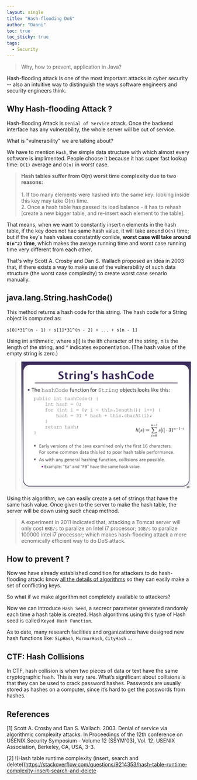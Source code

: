 ```yaml
---
layout: single
title: "Hash-flooding DoS"
author: "Danni"
toc: true
toc_sticky: true
tags:
  - Security
---
```


> Why, how to prevent, application in Java?

Hash-flooding attack is one of the most important attacks in cyber security -- also an intuitive way to distinguish the ways software engineers and security engineers think.

## Why Hash-flooding Attack ?

Hash-flooding Attack is `Denial of Service` attack. Once the backend interface has any vulnerability, the whole server will be out of service.

What is "vulnerability" we are talking about?

We have to mention `Hash`, the simple data structure with which almost every software is implimented. People choose it because it has super fast lookup time: `O(1)` average and `O(n)` in worst case.

> **Hash tables suffer from O(n) worst time complexity due to two reasons:** <br><br>1. If too many elements were hashed into the same key: looking inside this key may take O(n) time.<br>2. Once a hash table has passed its load balance - it has to rehash [create a new bigger table, and re-insert each element to the table].

That means, when we want to constantly insert `n` elements in the hash table, if the key does not hae same hash value, it will take around `O(n)` time; but if the key's hash values constatntly conlide, **worst case will take around `O(n^2)` time**, which makes the avrage running time and worst case running time very different from each other.

That's why Scott A. Crosby and Dan S. Wallach proposed an idea in 2003 that, if there exists a way to make use of the vulnerability of such data structure (the worst case complexity) to create worst case senario manually.


## java.lang.String.hashCode()

This method returns a hash code for this string. The hash code for a String object is computed as:

`s[0]*31^(n - 1) + s[1]*31^(n - 2) + ... + s[n - 1]`

Using int arithmetic, where s[i] is the ith character of the string, n is the length of the string, and ^ indicates exponentiation. (The hash value of the empty string is zero.)
> ![Hash](/assets/images/post/hash/hash.jpg)

Using this algorithm, we can easily create a set of strings that have the same hash value. Once given to the server to make the hash table, the server will be down using such cheap method.

> A experiment in 2011 indicated that, attacking a Tomcat server will only cost `6KB/s` to paralize an Intel i7 processor; `1GB/s` to paralize 100000 intel i7 processor; which makes hash-flooding attack a more ecnomically efficient way to do DoS attack.

## How to prevent ?

Now we have already established condition for attackers to do hash-flooding attack: know <u>all the details of algorithms</u> so they can easily make a set of conflicting keys.

So what if we make algorithm not completely available to attackers?

Now we can introduce `Hash Seed`, a secrecr parameter generated randomly each time a hash table is created. Hash algorithms using this type of Hash seed is called `Keyed Hash Function`.

As to date, many research facilities and organizations have designed new hash functions like: `SipHash`, `MurmurHash`, `CityHash` ...

## CTF: Hash Collisions

In CTF, hash collision is when two pieces of data or text have the same cryptographic hash. This is very rare. What’s significant about collisions is that they can be used to crack password hashes. Passwords are usually stored as hashes on a computer, since it’s hard to get the passwords from hashes.

## References

[1] Scott A. Crosby and Dan S. Wallach. 2003. Denial of service via algorithmic complexity attacks. In Proceedings of the 12th conference on USENIX Security Symposium - Volume 12 (SSYM'03), Vol. 12. USENIX Association, Berkeley, CA, USA, 3-3.

[2] !(Hash table runtime complexity (insert, search and delete))https://stackoverflow.com/questions/9214353/hash-table-runtime-complexity-insert-search-and-delete